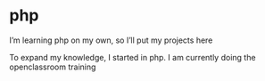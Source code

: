 # php
I’m learning php on my own, so I’ll put my projects here

To expand my knowledge, I started in php. I am currently doing the openclassroom training
